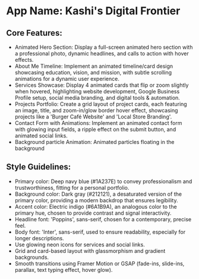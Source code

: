 # **App Name**: Kashi's Digital Frontier

## Core Features:

- Animated Hero Section: Display a full-screen animated hero section with a professional photo, dynamic headlines, and calls to action with hover effects.
- About Me Timeline: Implement an animated timeline/card design showcasing education, vision, and mission, with subtle scrolling animations for a dynamic user experience.
- Services Showcase: Display 4 animated cards that flip or zoom slightly when hovered, highlighting website development, Google Business Profile setup, social media branding, and digital tools & automation.
- Projects Portfolio: Create a grid layout of project cards, each featuring an image, title, and zoom-in/glow border hover effect, showcasing projects like a 'Burger Café Website' and 'Local Store Branding'.
- Contact Form with Animations: Implement an animated contact form with glowing input fields, a ripple effect on the submit button, and animated social links.
- Background particle Animation: Animated particles floating in the background

## Style Guidelines:

- Primary color: Deep navy blue (#1A237E) to convey professionalism and trustworthiness, fitting for a personal portfolio.
- Background color: Dark gray (#212121), a desaturated version of the primary color, providing a modern backdrop that ensures legibility.
- Accent color: Electric indigo (#6A1B9A), an analogous color to the primary hue, chosen to provide contrast and signal interactivity.
- Headline font: 'Poppins', sans-serif, chosen for a contemporary, precise feel.
- Body font: 'Inter', sans-serif, used to ensure readability, especially for longer descriptions. 
- Use glowing neon icons for services and social links.
- Grid and card-based layout with glassmorphism and gradient backgrounds.
- Smooth transitions using Framer Motion or GSAP (fade-ins, slide-ins, parallax, text typing effect, hover glow).